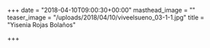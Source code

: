 +++
date = "2018-04-10T09:00:30+00:00"
masthead_image = ""
teaser_image = "/uploads/2018/04/10/viveelsueno_03-1-1.jpg"
title = "Yisenia Rojas Bolaños"

+++
